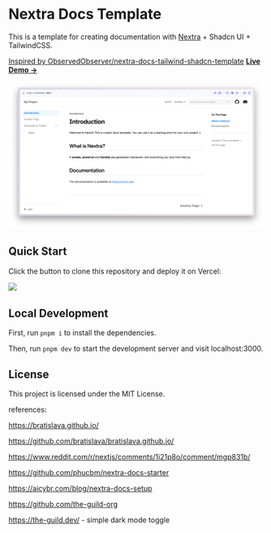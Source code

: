 # Nextra Docs Template

This is a template for creating documentation with [Nextra](https://nextra.site) + Shadcn UI + TailwindCSS.

[Inspired by ObservedObserver/nextra-docs-tailwind-shadcn-template](https://github.com/ObservedObserver/nextra-docs-tailwind-shadcn-template/)
[**Live Demo →**](https://nextra-docs-template.vercel.app)

[![](.github/screenshot.png)](https://nextra-docs-template.vercel.app)

## Quick Start

Click the button to clone this repository and deploy it on Vercel:

[![](https://vercel.com/button)](https://vercel.com/new/clone?s=https%3A%2F%2Fgithub.com%2Fshuding%2Fnextra-docs-template&showOptionalTeamCreation=false)

## Local Development

First, run `pnpm i` to install the dependencies.

Then, run `pnpm dev` to start the development server and visit localhost:3000.

## License

This project is licensed under the MIT License.

references:

https://bratislava.github.io/

https://github.com/bratislava/bratislava.github.io/

https://www.reddit.com/r/nextjs/comments/1i21p8o/comment/mgp831b/

https://github.com/phucbm/nextra-docs-starter

https://aicybr.com/blog/nextra-docs-setup

https://github.com/the-guild-org

https://the-guild.dev/ - simple dark mode toggle
